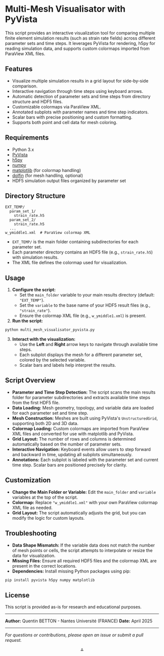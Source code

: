 # Multi-Mesh Visualisator with PyVista

This script provides an interactive visualization tool for comparing multiple finite element simulation results (such as strain rate fields) across different parameter sets and time steps. It leverages PyVista for rendering, h5py for reading simulation data, and supports custom colormaps imported from ParaView XML files.

## Features

- Visualize multiple simulation results in a grid layout for side-by-side comparison.
- Interactive navigation through time steps using keyboard arrows.
- Automatic detection of parameter sets and time steps from directory structure and HDF5 files.
- Customizable colormaps via ParaView XML.
- Annotated subplots with parameter names and time step indicators.
- Scalar bars with precise positioning and custom formatting.
- Supports both point and cell data for mesh coloring.


## Requirements

- Python 3.x
- [PyVista](https://docs.pyvista.org/)
- [h5py](https://www.h5py.org/)
- [numpy](https://numpy.org/)
- [matplotlib](https://matplotlib.org/) (for colormap handling)
- [dolfin](https://fenicsproject.org/) (for mesh handling, optional)
- HDF5 simulation output files organized by parameter set


## Directory Structure

```
EXT_TEMP/
  param_set_1/
    strain_rate.h5
  param_set_2/
    strain_rate.h5
  ...
w_ymiddle1.xml  # ParaView colormap XML
```

- `EXT_TEMP/` is the main folder containing subdirectories for each parameter set.
- Each parameter directory contains an HDF5 file (e.g., `strain_rate.h5`) with simulation results.
- The XML file defines the colormap used for visualization.


## Usage

1. **Configure the script:**
    - Set the `main_folder` variable to your main results directory (default: `"EXT_TEMP"`).
    - Set the `variable` to the base name of your HDF5 result files (e.g., `"strain_rate"`).
    - Ensure the colormap XML file (e.g., `w_ymiddle1.xml`) is present.
2. **Run the script:**

```bash
python multi_mesh_visualisator_pyvista.py
```

3. **Interact with the visualization:**
    - Use the **Left** and **Right** arrow keys to navigate through available time steps.
    - Each subplot displays the mesh for a different parameter set, colored by the selected variable.
    - Scalar bars and labels help interpret the results.

## Script Overview

- **Parameter and Time Step Detection:**
The script scans the main results folder for parameter subdirectories and extracts available time steps from the first HDF5 file.
- **Data Loading:**
Mesh geometry, topology, and variable data are loaded for each parameter set and time step.
- **Mesh Construction:**
Meshes are built using PyVista's `UnstructuredGrid`, supporting both 2D and 3D data.
- **Colormap Loading:**
Custom colormaps are imported from ParaView XML files and converted for use with matplotlib and PyVista.
- **Grid Layout:**
The number of rows and columns is determined automatically based on the number of parameter sets.
- **Interactive Navigation:**
Keyboard events allow users to step forward and backward in time, updating all subplots simultaneously.
- **Annotations:**
Each subplot is labeled with the parameter set and current time step. Scalar bars are positioned precisely for clarity.


## Customization

- **Change the Main Folder or Variable:**
Edit the `main_folder` and `variable` variables at the top of the script.
- **Colormap:**
Replace `"w_ymiddle1.xml"` with your own ParaView colormap XML file as needed.
- **Grid Layout:**
The script automatically adjusts the grid, but you can modify the logic for custom layouts.


## Troubleshooting

- **Data Shape Mismatch:**
If the variable data does not match the number of mesh points or cells, the script attempts to interpolate or resize the data for visualization.
- **Missing Files:**
Ensure all required HDF5 files and the colormap XML are present in the correct locations.
- **Dependencies:**
Install missing Python packages using pip:

```bash
pip install pyvista h5py numpy matplotlib
```


## License

This script is provided as-is for research and educational purposes.

---

**Author:**
Quentin BETTON - Nantes Université (FRANCE)
**Date:** April 2025

---

*For questions or contributions, please open an issue or submit a pull request.*

<div style="text-align: center">⁂</div>

[^1]: https://ppl-ai-file-upload.s3.amazonaws.com/web/direct-files/50658283/1965e02f-f695-44d1-a85b-c69940c1c0a0/2.multi_mesh_visualisator_pyvista.py

